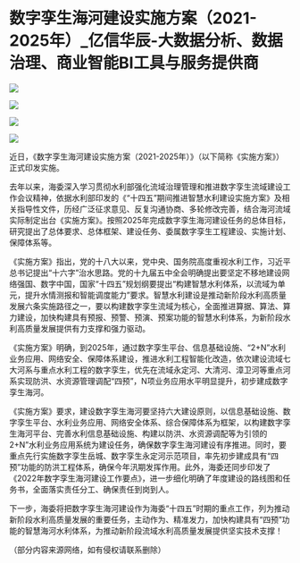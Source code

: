 # 数字孪生海河建设实施方案（2021-2025年）_亿信华辰-大数据分析、数据治理、商业智能BI工具与服务提供商
![](https://www.esensoft.com/data/upload/editer/image/2022/02/05/61fe3d029df77.jpg)

![](https://www.esensoft.com/data/upload/editer/image/2022/02/05/61fe3d02eaf37.jpg)

![](https://www.esensoft.com/data/upload/editer/image/2022/02/05/61fe3d03401c9.jpg)

![](https://www.esensoft.com/data/upload/editer/image/2022/02/05/61fe3d038cbaa.jpg)

近日，《数字孪生海河建设实施方案（2021-2025年）》（以下简称《实施方案》）正式印发实施。

去年以来，海委深入学习贯彻水利部强化流域治理管理和推进数字孪生流域建设工作会议精神，依据水利部印发的《“十四五”期间推进智慧水利建设实施方案》及相关指导性文件，历经广泛征求意见、反复沟通协商、多轮修改完善，结合海河流域实际制定出台《实施方案》。按照2025年完成数字孪生海河建设任务的总体目标，研究提出了总体要求、总体框架、建设任务、委属数字孪生工程建设、实施计划、保障体系等。

《实施方案》指出，党的十八大以来，党中央、国务院高度重视水利工作，习近平总书记提出“十六字”治水思路。党的十九届五中全会明确提出要坚定不移地建设网络强国、数字中国，国家“十四五”规划纲要提出“构建智慧水利体系，以流域为单元，提升水情测报和智能调度能力”要求。智慧水利建设是推动新阶段水利高质量发展六条实施路径之一，要以构建数字孪生流域为核心，全面推进算据、算法、算力建设，加快构建具有预报、预警、预演、预案功能的智慧水利体系，为新阶段水利高质量发展提供有力支撑和强力驱动。

《实施方案》明确，到2025年，通过数字孪生平台、信息基础设施、“2+N”水利业务应用、网络安全、保障体系建设，推进水利工程智能化改造，依次建设流域七大河系与重点水利工程的数字孪生，优先在流域永定河、大清河、漳卫河等重点河系实现防洪、水资源管理调配“四预”，N项业务应用水平明显提升，初步建成数字孪生海河。

《实施方案》要求，建设数字孪生海河要坚持六大建设原则，以信息基础设施、数字孪生平台、水利业务应用、网络安全体系、综合保障体系为框架，以构建数字孪生海河平台、完善水利信息基础设施、构建以防洪、水资源调配等为引领的2+N”水利业务应用系统为建设任务，确保数字孪生海河建设有序推进。同时，要重点先行实施数字孪生岳城、数字孪生永定河示范项目，率先初步建成具有“四预”功能的防洪工程体系，确保今年汛期发挥作用。此外，海委还同步印发了《2022年数字孪生海河建设工作要点》，进一步细化明确了年度建设的路线图和任务书，全面落实责任分工、确保责任到岗到人。

下一步，海委将把数字孪生海河建设作为海委“十四五”时期的重点工作，列为推动新阶段水利高质量发展的重要任务，主动作为、精准发力，加快构建具有“四预”功能的智慧海河水利体系，为推动新阶段流域水利高质量发展提供坚实技术支撑！

（部分内容来源网络，如有侵权请联系删除）